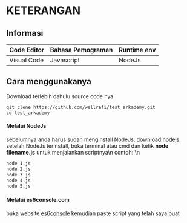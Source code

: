 # KETERANGAN
## Informasi
|Code Editor| Bahasa Pemograman | Runtime env |
|-----------|-------------------|-------------|
|Visual Code| Javascript | NodeJs | 

## Cara menggunakanya

Download terlebih dahulu source code nya
```
git clone https://github.com/wellrafi/test_arkademy.git
cd test_arkademy
```

#### Melalui NodeJs
sebelumnya anda harus sudah menginstall NodeJs, [download nodejs]('https://nodejs.org/en/download/'). setelah NodeJs terinstall, buka terminal atau cmd dan ketik **node filename.js** untuk menjalankan scriptnya\n
contoh: \n
```cmd
node 1.js
node 2.js
node 3.js
node 4.js
node 5.js
```
#### Melalui es6console.com
buka website [es6console](https://es6console.com/) kemudian paste script yang telah saya buat
